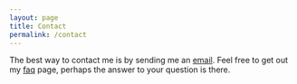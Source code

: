 ```yaml
---
layout: page
title: Contact
permalink: /contact
---
```

The best way to contact me is by sending me an [email](mailto:zinzy@pm.me). Feel free to get out my [faq](/faq) page, perhaps the answer to your question is there.
